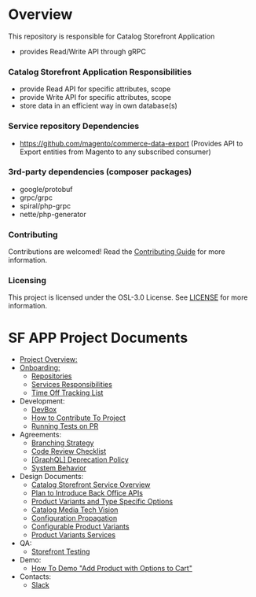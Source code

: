 # Overview
This repository is responsible for Catalog Storefront Application
- provides Read/Write API through gRPC

### Catalog Storefront Application Responsibilities
- provide Read API for specific attributes, scope
- provide Write API for specific attributes, scope
- store data in an efficient way in own database(s)

### Service repository Dependencies 
- https://github.com/magento/commerce-data-export (Provides API to Export entities from Magento to any subscribed consumer)

### 3rd-party dependencies (composer packages)
- google/protobuf
- grpc/grpc
- spiral/php-grpc
- nette/php-generator

### Contributing
Contributions are welcomed! Read the [Contributing Guide](./CONTRIBUTING.md) for more information.

### Licensing
This project is licensed under the OSL-3.0 License. See [LICENSE](./LICENSE.md) for more information.

# SF APP Project Documents
* [Project Overview:](https://github.com/magento/catalog-storefront/blob/develop/dev/docs/home/Home.md)
* [Onboarding:](https://github.com/magento/catalog-storefront/blob/develop/dev/docs/onboarding/Project-Onboarding.md)
   * [Repositories](https://github.com/magento/catalog-storefront/blob/develop/dev/docs/onboarding/Repositories.md)
   * [Services Responsibilities](https://github.com/magento/catalog-storefront/blob/develop/dev/docs/onboarding/Services-responsibilities.md)
   * [Time Off Tracking List](https://github.com/magento/catalog-storefront/blob/develop/dev/docs/onboarding/Time-Off-Tracking.md)
* Development:
   * [DevBox](https://github.com/magento/catalog-storefront/blob/develop/dev/docs/development/Local-Development.md)
   * [How to Contribute To Project](https://github.com/magento-commerce/catalog-storefront-ce/blob/develop/dev/docs/contribution/How-To-Contribute-To-Project.md)
   * [Running Tests on PR](https://github.com/magento/catalog-storefront/blob/develop/dev/docs/development/Running-tests-on-PR.md)
* Agreements:
   * [Branching Strategy](https://github.com/magento/catalog-storefront/blob/develop/dev/docs/projectAgreements/Branching-strategy.md)
   * [Code Review Checklist](https://github.com/magento/catalog-storefront/blob/develop/dev/docs/projectAgreements/Code-Review-checklist.md)
   * [[GraphQL] Deprecation Policy](https://github.com/magento/catalog-storefront/blob/develop/dev/docs/projectAgreements/[GraphQL]-Deprecation-policy.md)
   * [System Behavior](https://github.com/magento/catalog-storefront/blob/develop/dev/docs/projectAgreements/Behaviors-in-Eventually-Consistent-Distributed-System.md)
* Design Documents:
   * [Catalog Storefront Service Overview](https://github.com/magento/catalog-storefront/blob/develop/dev/docs/designDocuments/Catalog-Storefront-Service.md)
   * [Plan to Introduce Back Office APIs](https://github.com/magento/catalog-storefront/blob/develop/dev/docs/designDocuments/Plan-to-introduce-back-office-APIs.md)
   * [Product Variants and Type Specific Options](https://github.com/magento/catalog-storefront/blob/develop/dev/docs/designDocuments/Product-variants-and-type-specific-options.md)
   * [Catalog Media Tech Vision](https://github.com/magento/architecture/blob/master/design-documents/media/catalog-images.md)
   * [Configuration Propagation](https://github.com/magento/architecture/blob/master/design-documents/storefront/configuraiton-propagation.md)
   * [Configurable Product Variants](https://github.com/magento/catalog-storefront/blob/develop/dev/docs/designDocuments/Configurable-products-option-variants.md)
   * [Product Variants Services](https://github.com/magento/catalog-storefront/blob/develop/dev/docs/designDocuments/Product-Variants-services.md)
* QA:
   * [Storefront Testing](https://github.com/magento/catalog-storefront/blob/develop/dev/docs/qa/Storefront-Testing.md)
* Demo:
   * [How To Demo "Add Product with Options to Cart"](https://github.com/magento/catalog-storefront/blob/develop/dev/docs/demo/How-To-Demo-"Add-Product-with-Options-to-Cart".md)
* Contacts:
   * [Slack](https://magentocommeng.slack.com/archives/G0157R0PF3J)
